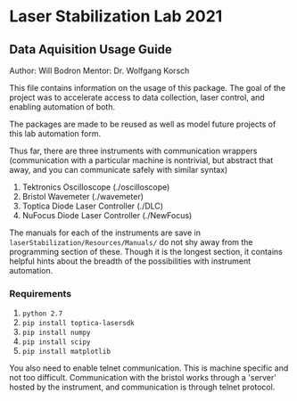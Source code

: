 # Laser Stabilization Lab 2021
## Data Aquisition Usage Guide

Author: Will Bodron
Mentor: Dr. Wolfgang Korsch

This file contains information on the usage of this package. The goal of the project was to accelerate access to data collection, laser control, and enabling automation of both.

The packages are made to be reused as well as model future projects of this lab automation form.

Thus far, there are three instruments with communication wrappers (communication with a particular machine is nontrivial, but abstract that away, and you can communicate safely with similar syntax)
1. Tektronics Oscilloscope (./oscilloscope)
2. Bristol Wavemeter (./wavemeter)
3. Toptica Diode Laser Controller (./DLC)
4. NuFocus Diode Laser Controller (./NewFocus)

The manuals for each of the instruments are save in `laserStabilization/Resources/Manuals/` do not shy away from the programming section of these. Though it is the longest section, it contains helpful hints about the breadth of the possibilities with instrument automation.

### Requirements

1. `python 2.7`
2. `pip install toptica-lasersdk`
3. `pip install numpy`
4. `pip install scipy`
5. `pip install matplotlib`

You also need to enable telnet communication. This is machine specific and not too difficult. Communication with the bristol works through a 'server' hosted by the instrument, and communication is through telnet protocol.